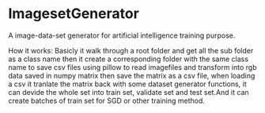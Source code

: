 # ImagesetGenerator
A image-data-set generator for artificial intelligence training purpose.

How it works: Basicly it walk through a root folder and get all the sub folder as a class name
then it create a corresponding folder with the same class name to save csv files
using pillow to read imagefiles and transform into rgb data saved in numpy matrix
then save the matrix as a csv file, when loading a csv it tranlate the matrix back
with some dataset generator functions, it can devide the whole set into train set,
validate set and test set.And it can create batches of train set for SGD or other
training method.
